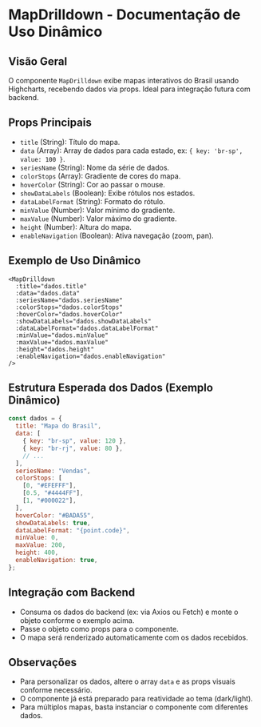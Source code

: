 # MapDrilldown - Documentação de Uso Dinâmico

## Visão Geral

O componente `MapDrilldown` exibe mapas interativos do Brasil usando Highcharts, recebendo dados via props. Ideal para integração futura com backend.

## Props Principais

- `title` (String): Título do mapa.
- `data` (Array): Array de dados para cada estado, ex: `{ key: 'br-sp', value: 100 }`.
- `seriesName` (String): Nome da série de dados.
- `colorStops` (Array): Gradiente de cores do mapa.
- `hoverColor` (String): Cor ao passar o mouse.
- `showDataLabels` (Boolean): Exibe rótulos nos estados.
- `dataLabelFormat` (String): Formato do rótulo.
- `minValue` (Number): Valor mínimo do gradiente.
- `maxValue` (Number): Valor máximo do gradiente.
- `height` (Number): Altura do mapa.
- `enableNavigation` (Boolean): Ativa navegação (zoom, pan).

## Exemplo de Uso Dinâmico

```vue
<MapDrilldown
  :title="dados.title"
  :data="dados.data"
  :seriesName="dados.seriesName"
  :colorStops="dados.colorStops"
  :hoverColor="dados.hoverColor"
  :showDataLabels="dados.showDataLabels"
  :dataLabelFormat="dados.dataLabelFormat"
  :minValue="dados.minValue"
  :maxValue="dados.maxValue"
  :height="dados.height"
  :enableNavigation="dados.enableNavigation"
/>
```

## Estrutura Esperada dos Dados (Exemplo Dinâmico)

```js
const dados = {
  title: "Mapa do Brasil",
  data: [
    { key: "br-sp", value: 120 },
    { key: "br-rj", value: 80 },
    // ...
  ],
  seriesName: "Vendas",
  colorStops: [
    [0, "#EFEFFF"],
    [0.5, "#4444FF"],
    [1, "#000022"],
  ],
  hoverColor: "#BADA55",
  showDataLabels: true,
  dataLabelFormat: "{point.code}",
  minValue: 0,
  maxValue: 200,
  height: 400,
  enableNavigation: true,
};
```

## Integração com Backend

- Consuma os dados do backend (ex: via Axios ou Fetch) e monte o objeto conforme o exemplo acima.
- Passe o objeto como props para o componente.
- O mapa será renderizado automaticamente com os dados recebidos.

## Observações

- Para personalizar os dados, altere o array `data` e as props visuais conforme necessário.
- O componente já está preparado para reatividade ao tema (dark/light).
- Para múltiplos mapas, basta instanciar o componente com diferentes dados.

